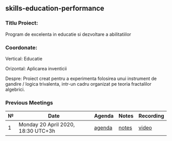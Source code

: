 ## skills-education-performance

### Titlu Proiect: 
Program de excelenta in educatie si dezvoltare a abilitatiilor

### Coordonate:
Vertical: Educatie

Orizontal: Aplicarea inventicii

Despre:
Proiect creat pentru a experimenta folosirea unui instrument de gandire / logica trivalenta, intr-un cadru organizat pe teoria
fractalilor algebrici.


### Previous Meetings

 №  | Date                             | Agenda        |Notes          | Recording            |
--- | -------------------------------- | ------------- |-------------- | -------------------- |
1 | Monday 20 April 2020, 18:30 UTC+3h | [agenda](https://github.com/astudor/skills-education-performance/issues/3) | [notes](https://github.com/astudor/skills-education-performance/blob/master/meeting-notes/M-1.md) | [video]() |

